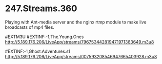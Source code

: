 # 247.Streams.360
Playing with Ant-media server and the nginx rtmp module to make live broadcasts of mp4 files.

#EXTM3U
#EXTINF:-1,The.Young.Ones
http://5.189.176.206/LiveApp/streams/796753442819471971363649.m3u8

#EXTINF:-1,Ghost.Adventures.s1
http://5.189.176.206/LiveApp/streams/007593208546947665403928.m3u8
